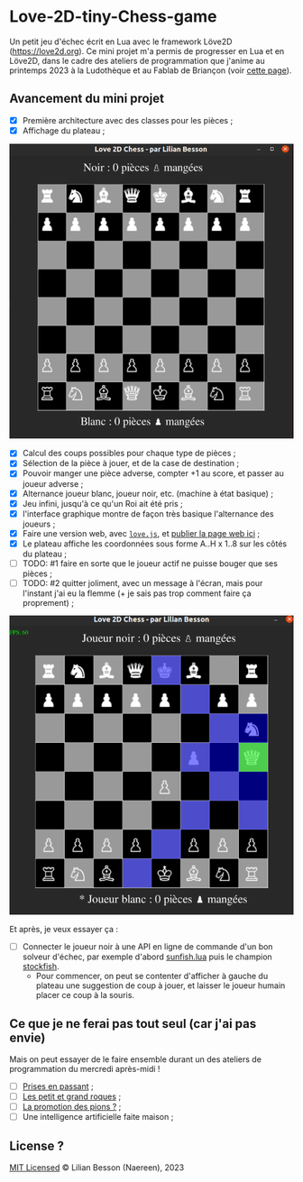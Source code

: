 # Love-2D-tiny-Chess-game

Un petit jeu d'échec écrit en Lua avec le framework Löve2D (<https://love2d.org>).
Ce mini projet m'a permis de progresser en Lua et en Löve2D, dans le cadre des ateliers de programmation que j'anime au printemps 2023 à la Ludothèque et au Fablab de Briançon (voir [cette page](https://github.com/aucoindujeu/codeclub)).

## Avancement du mini projet

- [x] Première architecture avec des classes pour les pièces ;
- [x] Affichage du plateau ;

![Démonstration du plateau au début du jeu](demo_plateau_initial.png)

- [x] Calcul des coups possibles pour chaque type de pièces ;
- [x] Sélection de la pièce à jouer, et de la case de destination ;
- [x] Pouvoir manger une pièce adverse, compter +1 au score, et passer au joueur adverse ;
- [x] Alternance joueur blanc, joueur noir, etc. (machine à état basique) ;
- [x] Jeu infini, jusqu'à ce qu'un Roi ait été pris ;
- [x] l'interface graphique montre de façon très basique l'alternance des joueurs ;
- [x] Faire une version web, avec [`love.js`](https://github.com/Davidobot/love.js), et [publier la page web ici](https://naereen.github.io/Love-2D-tiny-Chess-game/www/) ;
- [x] Le plateau affiche les coordonnées sous forme A..H x 1..8 sur les côtés du plateau ;
- [ ] TODO: #1 faire en sorte que le joueur actif ne puisse bouger que ses pièces ;
- [ ] TODO: #2 quitter joliment, avec un message à l'écran, mais pour l'instant j'ai eu la flemme (+ je sais pas trop comment faire ça proprement) ;

![Démonstration du plateau en cours de jeu](demo_plateau_en_cours.png)

Et après, je veux essayer ça :

- [ ] Connecter le joueur noir à une API en ligne de commande d'un bon solveur d'échec, par exemple d'abord [sunfish.lua](https://github.com/soumith/sunfish.lua) puis le champion [stockfish](https://stockfishchess.org/).
    * Pour commencer, on peut se contenter d'afficher à gauche du plateau une suggestion de coup à jouer, et laisser le joueur humain placer ce coup à la souris.

## Ce que je ne ferai pas tout seul (car j'ai pas envie)

Mais on peut essayer de le faire ensemble durant un des ateliers de programmation du mercredi après-midi !

- [ ] [Prises en passant](https://fr.wikipedia.org/wiki/Prise_en_passant) ;
- [ ] [Les petit et grand roques](https://fr.wikipedia.org/wiki/Roque_(%C3%A9checs)) ;
- [ ] [La promotion des pions ?](https://fr.wikipedia.org/wiki/Promotion_(%C3%A9checs)) ;
- [ ] Une intelligence artificielle faite maison ;

## License ?

[MIT Licensed](LICENSE)
© Lilian Besson (Naereen), 2023
